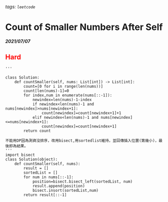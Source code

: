###### tags: `leetcode`
<style>
.orange {
  color: #FFA600;
}
.green{
  color: #00FF00;
}
.red{
  color: #FF0000;
}
</style>

# Count of Smaller Numbers After Self
***2021/07/07***
## <span class="red">Hard</span>
```python=
'''

class Solution:
    def countSmaller(self, nums: List[int]) -> List[int]:
        count=[0 for i in range(len(nums))]
        count[len(nums)-1]=0
        for index,num in enumerate(nums[::-1]):
            newindex=len(nums)-1-index         
            if newindex<len(nums)-1 and nums[newindex]>nums[newindex+1]:
                count[newindex]=count[newindex+1]+1
            elif newindex<len(nums)-1 and nums[newindex]<=nums[newindex+1]:
                count[newindex]=count[newindex+1]
        return count

不能用DP因為測資沒排序，改用bisect,用sortedlist維持，並回傳插入位置(第幾小)，最後即為結果。
'''
import bisect
class Solution(object):
    def countSmaller(self, nums):
        result = []
        sortedList = []
        for num in nums[::-1]:
            position=bisect.bisect_left(sortedList, num)
            result.append(position)
            bisect.insort(sortedList,num)
        return result[::-1]
```